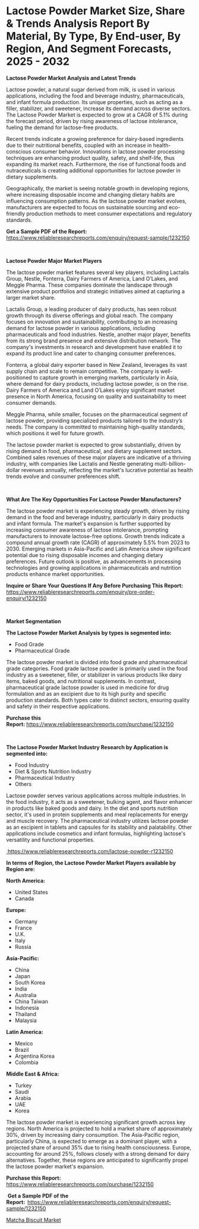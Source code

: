 <p><h1>Lactose Powder Market Size, Share & Trends Analysis Report By Material, By Type, By End-user, By Region, And Segment Forecasts, 2025 - 2032</h1></p><p><strong>Lactose Powder Market Analysis and Latest Trends</strong></p>
<p><p>Lactose powder, a natural sugar derived from milk, is used in various applications, including the food and beverage industry, pharmaceuticals, and infant formula production. Its unique properties, such as acting as a filler, stabilizer, and sweetener, increase its demand across diverse sectors. The Lactose Powder Market is expected to grow at a CAGR of 5.1% during the forecast period, driven by rising awareness of lactose intolerance, fueling the demand for lactose-free products. </p><p>Recent trends indicate a growing preference for dairy-based ingredients due to their nutritional benefits, coupled with an increase in health-conscious consumer behavior. Innovations in lactose powder processing techniques are enhancing product quality, safety, and shelf-life, thus expanding its market reach. Furthermore, the rise of functional foods and nutraceuticals is creating additional opportunities for lactose powder in dietary supplements. </p><p>Geographically, the market is seeing notable growth in developing regions, where increasing disposable income and changing dietary habits are influencing consumption patterns. As the lactose powder market evolves, manufacturers are expected to focus on sustainable sourcing and eco-friendly production methods to meet consumer expectations and regulatory standards.</p></p>
<p><strong>Get a Sample PDF of the Report:&nbsp;</strong> <a href="https://www.reliableresearchreports.com/enquiry/request-sample/1232150?utm_campaign=3027&utm_medium=2&utm_source=Github&utm_content=ia&utm_term=07042025&utm_id=lactose-powder">https://www.reliableresearchreports.com/enquiry/request-sample/1232150</a></p>
<p>&nbsp;</p>
<p><strong>Lactose Powder Major Market Players</strong></p>
<p><p>The lactose powder market features several key players, including Lactalis Group, Nestle, Fonterra, Dairy Farmers of America, Land O’Lakes, and Meggle Pharma. These companies dominate the landscape through extensive product portfolios and strategic initiatives aimed at capturing a larger market share.</p><p>Lactalis Group, a leading producer of dairy products, has seen robust growth through its diverse offerings and global reach. The company focuses on innovation and sustainability, contributing to an increasing demand for lactose powder in various applications, including pharmaceuticals and food industries. Nestle, another major player, benefits from its strong brand presence and extensive distribution network. The company's investments in research and development have enabled it to expand its product line and cater to changing consumer preferences.</p><p>Fonterra, a global dairy exporter based in New Zealand, leverages its vast supply chain and scale to remain competitive. The company is well-positioned to capture growth in emerging markets, particularly in Asia, where demand for dairy products, including lactose powder, is on the rise. Dairy Farmers of America and Land O’Lakes enjoy significant market presence in North America, focusing on quality and sustainability to meet consumer demands.</p><p>Meggle Pharma, while smaller, focuses on the pharmaceutical segment of lactose powder, providing specialized products tailored to the industry’s needs. The company is committed to maintaining high-quality standards, which positions it well for future growth.</p><p>The lactose powder market is expected to grow substantially, driven by rising demand in food, pharmaceutical, and dietary supplement sectors. Combined sales revenues of these major players are indicative of a thriving industry, with companies like Lactalis and Nestle generating multi-billion-dollar revenues annually, reflecting the market's lucrative potential as health trends evolve and consumer preferences shift.</p></p>
<p>&nbsp;</p>
<p><strong>What Are The Key Opportunities For Lactose Powder Manufacturers?</strong></p>
<p><p>The lactose powder market is experiencing steady growth, driven by rising demand in the food and beverage industry, particularly in dairy products and infant formula. The market's expansion is further supported by increasing consumer awareness of lactose intolerance, prompting manufacturers to innovate lactose-free options. Growth trends indicate a compound annual growth rate (CAGR) of approximately 5.5% from 2023 to 2030. Emerging markets in Asia-Pacific and Latin America show significant potential due to rising disposable incomes and changing dietary preferences. Future outlook is positive, as advancements in processing technologies and growing applications in pharmaceuticals and nutrition products enhance market opportunities.</p></p>
<p><strong>Inquire or Share Your Questions If Any Before Purchasing This Report:</strong> <a href="https://www.reliableresearchreports.com/enquiry/pre-order-enquiry/1232150?utm_campaign=3027&utm_medium=2&utm_source=Github&utm_content=ia&utm_term=07042025&utm_id=lactose-powder">https://www.reliableresearchreports.com/enquiry/pre-order-enquiry/1232150</a></p>
<p>&nbsp;</p>
<p><strong>Market Segmentation</strong></p>
<p><strong>The Lactose Powder Market Analysis by types is segmented into:</strong></p>
<p><ul><li>Food Grade</li><li>Pharmaceutical Grade</li></ul></p>
<p><p>The lactose powder market is divided into food grade and pharmaceutical grade categories. Food grade lactose powder is primarily used in the food industry as a sweetener, filler, or stabilizer in various products like dairy items, baked goods, and nutritional supplements. In contrast, pharmaceutical grade lactose powder is used in medicine for drug formulation and as an excipient due to its high purity and specific production standards. Both types cater to distinct sectors, ensuring quality and safety in their respective applications.</p></p>
<p><strong>Purchase this Report:&nbsp;</strong><a href="https://www.reliableresearchreports.com/purchase/1232150?utm_campaign=3027&utm_medium=2&utm_source=Github&utm_content=ia&utm_term=07042025&utm_id=lactose-powder">https://www.reliableresearchreports.com/purchase/1232150</a></p>
<p>&nbsp;</p>
<p><strong>The Lactose Powder Market Industry Research by Application is segmented into:</strong></p>
<p><ul><li>Food Industry</li><li>Diet & Sports Nutrition Industry</li><li>Pharmaceutical Industry</li><li>Others</li></ul></p>
<p><p>Lactose powder serves various applications across multiple industries. In the food industry, it acts as a sweetener, bulking agent, and flavor enhancer in products like baked goods and dairy. In the diet and sports nutrition sector, it's used in protein supplements and meal replacements for energy and muscle recovery. The pharmaceutical industry utilizes lactose powder as an excipient in tablets and capsules for its stability and palatability. Other applications include cosmetics and infant formulas, highlighting lactose's versatility and functional properties.</p></p>
<p><a href="https://www.reliableresearchreports.com/lactose-powder-r1232150?utm_campaign=3027&utm_medium=2&utm_source=Github&utm_content=ia&utm_term=07042025&utm_id=lactose-powder">&nbsp;https://www.reliableresearchreports.com/lactose-powder-r1232150</a></p>
<p><strong>In terms of Region, the Lactose Powder Market Players available by Region are:</strong></p>
<p>
    <p> <strong> North America: </strong>
        <ul>
            <li>United States</li>
            <li>Canada</li>
        </ul>
        </p> 
    <p> <strong> Europe: </strong>
        <ul>
            <li>Germany</li>
            <li>France</li>
            <li>U.K.</li>
            <li>Italy</li>
            <li>Russia</li>
        </ul>
        </p> 
    <p> <strong> Asia-Pacific: </strong>
        <ul>
            <li>China</li>
            <li>Japan</li>
            <li>South Korea</li>
            <li>India</li>
            <li>Australia</li>
            <li>China Taiwan</li>
            <li>Indonesia</li>
            <li>Thailand</li>
            <li>Malaysia</li>
        </ul>
        </p> 
    <p> <strong> Latin America: </strong>
        <ul>
            <li>Mexico</li>
            <li>Brazil</li>
            <li>Argentina Korea</li>
            <li>Colombia</li>
        </ul>
        </p> 
    <p> <strong> Middle East & Africa: </strong>
        <ul>
            <li>Turkey</li>
            <li>Saudi</li>
            <li>Arabia</li>
            <li>UAE</li>
            <li>Korea</li>
        </ul>
    </p>
    </p>
<p><p>The lactose powder market is experiencing significant growth across key regions. North America is projected to hold a market share of approximately 30%, driven by increasing dairy consumption. The Asia-Pacific region, particularly China, is expected to emerge as a dominant player, with a projected share of around 35% due to rising health consciousness. Europe, accounting for around 25%, follows closely with a strong demand for dairy alternatives. Together, these regions are anticipated to significantly propel the lactose powder market's expansion.</p></p>
<p><strong>Purchase this Report: </strong><a href="https://www.reliableresearchreports.com/purchase/1232150?utm_campaign=3027&utm_medium=2&utm_source=Github&utm_content=ia&utm_term=07042025&utm_id=lactose-powder">https://www.reliableresearchreports.com/purchase/1232150</a></p>
<p>&nbsp;<strong>Get a Sample PDF of the Report:&nbsp;&nbsp;</strong><a href="https://www.reliableresearchreports.com/enquiry/request-sample/1232150?utm_campaign=3027&utm_medium=2&utm_source=Github&utm_content=ia&utm_term=07042025&utm_id=lactose-powder">https://www.reliableresearchreports.com/enquiry/request-sample/1232150</a></p>
<p><strong></strong></p>
<p><p><a href="https://github.com/djibenesha/Market-Research-Report-List-1/blob/main/matcha-biscuit-market.md?utm_campaign=3027&utm_medium=2&utm_source=Github&utm_content=ia&utm_term=07042025&utm_id=lactose-powder">Matcha Biscuit Market</a></p></p>
